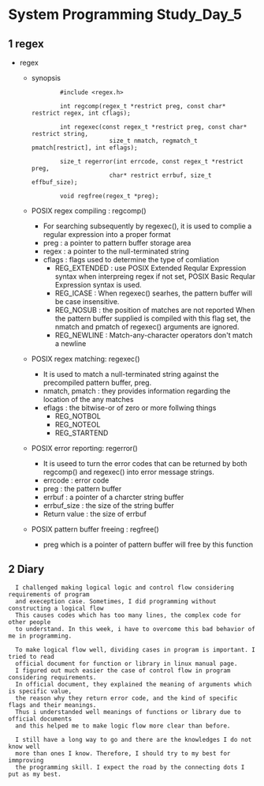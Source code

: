 # System Programming Study_Day_5

## 1 regex 

  - regex
      - synopsis

                    #include <regex.h>
                    
                    int regcomp(regex_t *restrict preg, const char* restrict regex, int cflags);
                    
                    int regexec(const regex_t *restrict preg, const char* restrict string,
                                  size_t nmatch, regmatch_t pmatch[restrict], int eflags);
                                  
                    size_t regerror(int errcode, const regex_t *restrict preg,
                                  char* restrict errbuf, size_t effbuf_size);
                                  
                    void regfree(regex_t *preg);
  
       - POSIX regex compiling : regcomp()
          * For searching subsequently by regexec(), 
                      it is used to complie a regular expression into a proper format
          * preg : a pointer to pattern buffer storage area
          * regex : a pointer to the null-terminated string
          * cflags :  flags used to determine the type of comliation
            + REG_EXTENDED : use POSIX Extended Reqular Expression syntax when interpreing regex
                             if not set, POSIX Basic Reqular Expression syntax is used.
            + REG_ICASE : When regexec() searhes, the pattern buffer will be case insensitive. 
            + REG_NOSUB : the position of matches are not reported
                          When the pattern buffer supplied is compiled with this flag set,
                          the nmatch and pmatch of regexec() arguments are ignored.
            + REG_NEWLINE : Match-any-character operators don't match a newline
 
       - POSIX regex matching: regexec()  
          * It is used to match a null-terminated string 
                                        against the precompiled pattern buffer, preg.
          * nmatch, pmatch : they provides information regarding the location of the any matches
          * eflags : the bitwise-or of zero or more follwing things
              + REG_NOTBOL
              + REG_NOTEOL
              + REG_STARTEND
       - POSIX error reporting: regerror() 
          * It is useed to turn the error codes that can be returned 
            by both regcomp() and regexec() into error message strings.
          * errcode : error code
          * preg : the pattern buffer
          * errbuf : a pointer of a charcter string buffer
          * errbuf_size : the size of the string buffer
          * Return value : the size of errbuf 
       - POSIX pattern buffer freeing : regfree()
          * preg which is a pointer of pattern buffer will free by this function 

## 2 Diary

      I challenged making logical logic and control flow considering requirements of program 
      and exeception case. Sometimes, I did programming without constructing a logical flow
      This causes codes which has too many lines, the complex code for other people 
      to understand. In this week, i have to overcome this bad behavior of me in programming.
      
      To make logical flow well, dividing cases in program is important. I tried to read 
      official document for function or library in linux manual page. 
      I figured out much easier the case of control flow in program considering requirements.
      In official document, they explained the meaning of arguments which is specific value,
      the reason why they return error code, and the kind of specific flags and their meanings.
      Thus i understanded well meanings of functions or library due to official documents
      and this helped me to make logic flow more clear than before.
      
      I still have a long way to go and there are the knowledges I do not know well 
      more than ones I know. Therefore, I should try to my best for immproving 
      the programming skill. I expect the road by the connecting dots I put as my best. 
      
      
